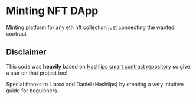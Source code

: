 # Minting NFT DApp
Minting platform for any eth nft collection just connecting the wanted contract

## Disclaimer
This code was **heavily** based on [Hashlips smart contract repository](https://github.com/hashlips-lab/nft-erc721-collection/tree/main/smart-contract) so give a star on that project too!

Special thanks to Liarco and Daniel (Hashlips) by creating a very intuitive guide for beguinners.
